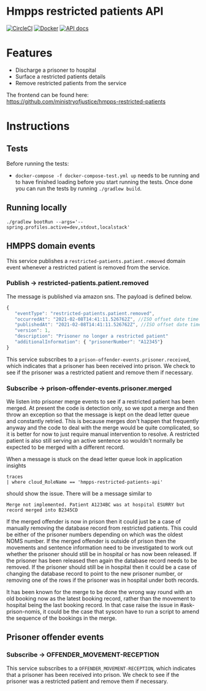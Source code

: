 # Hmpps restricted patients API
[![CircleCI](https://circleci.com/gh/ministryofjustice/hmpps-restricted-patients-api/tree/main.svg?style=svg)](https://circleci.com/gh/ministryofjustice/hmpps-restricted-patients-api)
[![Docker](https://quay.io/repository/hmpps/hmpps-restricted-patients-api/status)](https://quay.io/repository/hmpps-restricted-patients-api/status)
[![API docs](https://img.shields.io/badge/API_docs_-view-85EA2D.svg?logo=swagger)](https://restricted-patients-api-dev.hmpps.service.justice.gov.uk/swagger-ui/?configUrl=/v3/api-docs)

# Features
* Discharge a prisoner to hospital 
* Surface a restricted patients details
* Remove restricted patients from the service 

The frontend can be found here: <https://github.com/ministryofjustice/hmpps-restricted-patients>

# Instructions
## Tests
Before running the tests:
 - `docker-compose -f docker-compose-test.yml up` needs to be running and to have finished loading 
before you start running the tests. Once done you can run the tests by running `./gradlew build`.

## Running locally 
`./gradlew bootRun --args='--spring.profiles.active=dev,stdout,localstack'`

## HMPPS domain events
This service publishes a `restricted-patients.patient.removed` domain event whenever a restricted patient 
is removed from the service. 

### Publish -> restricted-patients.patient.removed
The message is published via amazon sns. The payload is defined below. 
```javascript
{
   "eventType": "restricted-patients.patient.removed",
   "occurredAt": "2021-02-08T14:41:11.526762Z", //ISO offset date time when the restricted patient was removed
   "publishedAt": "2021-02-08T14:41:11.526762Z", //ISO offset date time when the event was published
   "version": 1, 
   "description": "Prisoner no longer a restricted patient"     
   "additionalInformation": { "prisonerNumber": "A12345"}     
}
```

This service subscribes to a `prison-offender-events.prisoner.received`, which indicates that a prisoner has been
received into prison.  We check to see if the prisoner was a restricted patient and remove them if necessary.

### Subscribe -> prison-offender-events.prisoner.merged
We listen into prisoner merge events to see if a restricted patient has been merged.  At present the code is detection
only, so we spot a merge and then throw an exception so that the message is kept on the dead letter queue and constantly
retried.  This is because merges don't happen that frequently anyway and the code to deal with the merge would be
quite complicated, so it is better for now to just require manual intervention to resolve.  A restricted patient is
also still serving an active sentence so wouldn't normally be expected to be merged with a different record.

When a message is stuck on the dead letter queue look in application insights
```
traces
| where cloud_RoleName == 'hmpps-restricted-patients-api'
```
should show the issue.  There will be a message similar to
```
Merge not implemented. Patient A1234BC was at hospital ESURRY but record merged into B2345CD
```
If the merged offender is now in prison then it could just be a case of manually removing the database
record from restricted patients. This could be either of the prisoner numbers depending on which was the oldest NOMS
number.
If the merged offender is outside of prison then the movements and sentence information need to be investigated to work
out whether the prisoner should still be in hospital or has now been released.  If the prisoner has been released then
again the database record needs to be removed.  If the prisoner should still be in hospital then it could be a case of
changing the database record to point to the new prisoner number, or removing one of the rows if the prisoner was in
hospital under both records.

It has been known for the merge to be done the wrong way round with an old booking now as the latest booking record,
rather than the movement to hospital being the last booking record.  In that case raise the issue in #ask-prison-nomis,
it could be the case that syscon have to run a script to amend the sequence of the bookings in the merge.

## Prisoner offender events
### Subscribe -> OFFENDER_MOVEMENT-RECEPTION

This service subscribes to a `OFFENDER_MOVEMENT-RECEPTION`, which indicates that a prisoner has been
received into prison.  We check to see if the prisoner was a restricted patient and remove them if necessary.
